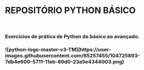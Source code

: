 <h1 center>REPOSITÓRIO PYTHON BÁSICO </h1>
<br>
<h3>Exercícios de prática de Python do básico ao avançado.<h3>
![python-logo-master-v3-TM](https://user-images.githubusercontent.com/65257455/104725893-7db4e600-5711-11eb-89d0-23a5e4344003.png)
